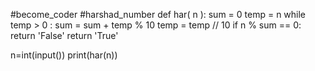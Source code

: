 #become_coder
#harshad_number
def har( n ):
    sum = 0
    temp = n
    while temp > 0 :
        sum = sum + temp % 10
        temp = temp // 10
    if n % sum == 0:
        return 'False'
    return 'True'
    
 
n=int(input())
print(har(n))
 
